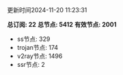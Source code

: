 更新时间2024-11-20 11:23:31

**总订阅: 22**
**总节点: 5412**
**有效节点: 2001**
- ss节点: 329
- trojan节点: 174
- v2ray节点: 1496
- ssr节点: 2
